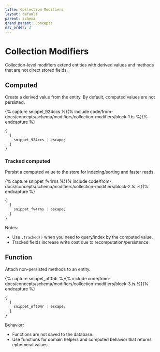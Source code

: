 ```yaml
---
title: Collection Modifiers
layout: default
parent: Schema
grand_parent: Concepts
nav_order: 3
---
```


# Collection Modifiers

Collection-level modifiers extend entities with derived values and methods that are not direct stored fields.

## Computed

Create a derived value from the entity. By default, computed values are not persisted.

{% capture snippet_924ccs %}{% include code/from-docs/concepts/schema/modifiers/collection-modifiers/block-1.ts %}{% endcapture %}

```ts
{
  {
    snippet_924ccs | escape;
  }
}
```

### Tracked computed

Persist a computed value to the store for indexing/sorting and faster reads.

{% capture snippet_fv4rns %}{% include code/from-docs/concepts/schema/modifiers/collection-modifiers/block-2.ts %}{% endcapture %}

```ts
{
  {
    snippet_fv4rns | escape;
  }
}
```

Notes:

- Use `.tracked()` when you need to query/index by the computed value.
- Tracked fields increase write cost due to recomputation/persistence.

## Function

Attach non-persisted methods to an entity.

{% capture snippet_nft04r %}{% include code/from-docs/concepts/schema/modifiers/collection-modifiers/block-3.ts %}{% endcapture %}

```ts
{
  {
    snippet_nft04r | escape;
  }
}
```

Behavior:

- Functions are not saved to the database.
- Use functions for domain helpers and computed behavior that returns ephemeral values.
